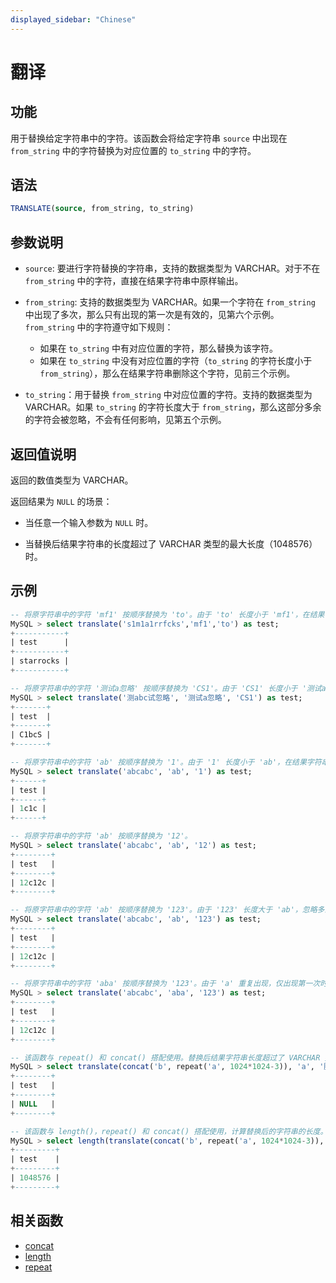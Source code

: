 ```yaml
---
displayed_sidebar: "Chinese"
---
```


# 翻译

## 功能

用于替换给定字符串中的字符。该函数会将给定字符串 `source` 中出现在 `from_string` 中的字符替换为对应位置的 `to_string` 中的字符。

## 语法

```SQL
TRANSLATE(source, from_string, to_string)
```

## 参数说明

- `source`: 要进行字符替换的字符串，支持的数据类型为 VARCHAR。对于不在 `from_string` 中的字符，直接在结果字符串中原样输出。

- `from_string`: 支持的数据类型为 VARCHAR。如果一个字符在 `from_string` 中出现了多次，那么只有出现的第一次是有效的，见第六个示例。`from_string` 中的字符遵守如下规则：
  - 如果在 `to_string` 中有对应位置的字符，那么替换为该字符。
  - 如果在 `to_string` 中没有对应位置的字符（`to_string` 的字符长度小于 `from_string`），那么在结果字符串删除这个字符，见前三个示例。

- `to_string`：用于替换 `from_string` 中对应位置的字符。支持的数据类型为 VARCHAR。如果 `to_string` 的字符长度大于 `from_string`，那么这部分多余的字符会被忽略，不会有任何影响，见第五个示例。

## 返回值说明

返回的数值类型为 VARCHAR。

返回结果为 `NULL` 的场景：

- 当任意一个输入参数为 `NULL` 时。

- 当替换后结果字符串的长度超过了 VARCHAR 类型的最大长度（1048576）时。

## 示例

```SQL
-- 将原字符串中的字符 'mf1' 按顺序替换为 'to'。由于 'to' 长度小于 'mf1'，在结果字符串中删除字符 '1'。
MySQL > select translate('s1m1a1rrfcks','mf1','to') as test;
+-----------+
| test      |
+-----------+
| starrocks |
+-----------+

-- 将原字符串中的字符 '测试a忽略' 按顺序替换为 'CS1'。由于 'CS1' 长度小于 '测试a忽略'，在结果字符串中删除字符 '忽略'。
MySQL > select translate('测abc试忽略', '测试a忽略', 'CS1') as test;
+-------+
| test  |
+-------+
| C1bcS |
+-------+

-- 将原字符串中的字符 'ab' 按顺序替换为 '1'。由于 '1' 长度小于 'ab'，在结果字符串中删除字符 'b'。
MySQL > select translate('abcabc', 'ab', '1') as test;
+------+
| test |
+------+
| 1c1c |
+------+

-- 将原字符串中的字符 'ab' 按顺序替换为 '12'。
MySQL > select translate('abcabc', 'ab', '12') as test;
+--------+
| test   |
+--------+
| 12c12c |
+--------+

-- 将原字符串中的字符 'ab' 按顺序替换为 '123'。由于 '123' 长度大于 'ab'，忽略多余的字符 '3'。
MySQL > select translate('abcabc', 'ab', '123') as test;
+--------+
| test   |
+--------+
| 12c12c |
+--------+

-- 将原字符串中的字符 'aba' 按顺序替换为 '123'。由于 'a' 重复出现，仅出现第一次时是有效的，即仅能将 'a' 替换成 '1'。
MySQL > select translate('abcabc', 'aba', '123') as test;
+--------+
| test   |
+--------+
| 12c12c |
+--------+

-- 该函数与 repeat() 和 concat() 搭配使用。替换后结果字符串长度超过了 VARCHAR 类型的最大长度，返回 NULL。
MySQL > select translate(concat('b', repeat('a', 1024*1024-3)), 'a', '膨') as test;
+--------+
| test   |
+--------+
| NULL   |
+--------+

-- 该函数与 length()，repeat() 和 concat() 搭配使用，计算替换后的字符串的长度。
MySQL > select length(translate(concat('b', repeat('a', 1024*1024-3)), 'b', '膨')) as test;
+---------+
| test    |
+---------+
| 1048576 |
+---------+
```

## 相关函数

- [concat](./concat.md)
- [length](./length.md)
- [repeat](./repeat.md)
